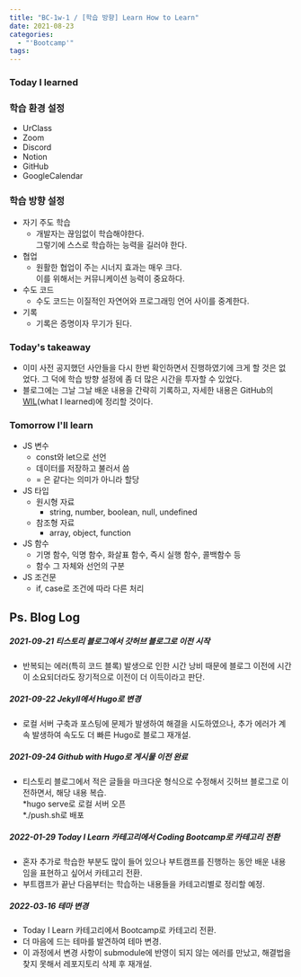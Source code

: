 ```yaml
---
title: "BC-1w-1 / [학습 방향] Learn How to Learn"
date: 2021-08-23
categories:
  - "'Bootcamp'"
tags:
---
```


### Today I learned

### 학습 환경 설정

- UrClass
- Zoom
- Discord
- Notion
- GitHub
- GoogleCalendar

### 학습 방향 설정

- 자기 주도 학습
  - 개발자는 끊임없이 학습해야한다.  
    그렇기에 스스로 학습하는 능력을 길러야 한다.
- 협업
  - 원활한 협업이 주는 시너지 효과는 매우 크다.  
    이를 위해서는 커뮤니케이션 능력이 중요하다.
- 수도 코드
  - 수도 코드는 이질적인 자연어와 프로그래밍 언어 사이를 중계한다.
- 기록
  - 기록은 증명이자 무기가 된다.

### Today's takeaway

- 이미 사전 공지했던 사안들을 다시 한번 확인하면서 진행하였기에 크게 할 것은 없었다. 그 덕에 학습 방향 설정에 좀 더 많은 시간을 투자할 수 있었다.
- 블로그에는 그날 그날 배운 내용을 간략히 기록하고, 자세한 내용은 GitHub의 [WIL](https://github.com/YuchanJeong/WIL)(what I learned)에 정리할 것이다.

### Tomorrow I'll learn

- JS 변수
  - const와 let으로 선언
  - 데이터를 저장하고 불러서 씀
  - = 은 같다는 의미가 아니라 할당
- JS 타입
  - 원시형 자료
    - string, number, boolean, null, undefined
  - 참조형 자료
    - array, object, function
- JS 함수
  - 기명 함수, 익명 함수, 화살표 함수, 즉시 실행 함수, 콜백함수 등
  - 함수 그 자체와 선언의 구분
- JS 조건문
  - if, case로 조건에 따라 다른 처리

## Ps. Blog Log

##### 2021-09-21 티스토리 블로그에서 갓허브 블로그로 이전 시작

- 반복되는 에러(특히 코드 블록) 발생으로 인한 시간 낭비 때문에 블로그 이전에 시간이 소요되더라도 장기적으로 이전이 더 이득이라고 판단.

##### 2021-09-22 Jekyll에서 Hugo로 변경

- 로컬 서버 구축과 포스팅에 문제가 발생하여 해결을 시도하였으나, 추가 에러가 계속 발생하여 속도도 더 빠른 Hugo로 블로그 재개설.

##### 2021-09-24 Github with Hugo로 게시물 이전 완료

- 티스토리 블로그에서 적은 글들을 마크다운 형식으로 수정해서 깃허브 블로그로 이전하면서, 해당 내용 복습.  
  \*hugo serve로 로컬 서버 오픈  
  \*./push.sh로 배포

##### 2022-01-29 Today I Learn 카테고리에서 Coding Bootcamp로 카테고리 전환

- 혼자 추가로 학습한 부분도 많이 들어 있으나 부트캠프를 진행하는 동안 배운 내용임을 표현하고 싶어서 카테고리 전환.
- 부트캠프가 끝난 다음부터는 학습하는 내용들을 카테고리별로 정리할 예정.

##### 2022-03-16 테마 변경

- Today I Learn 카테고리에서 Bootcamp로 카테고리 전환.
- 더 마음에 드는 테마를 발견하여 테마 변경.
- 이 과정에서 변경 사항이 submodule에 반영이 되지 않는 에러를 만났고, 해결법을 찾지 못해서 레포지토리 삭제 후 재개설.
